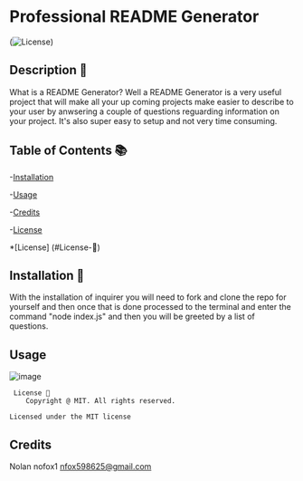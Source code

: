 # Professional README Generator
  (![License](https://img.shields.io/badge/license-MIT-blue.svg))

  ## Description 🧾

  What is a README Generator? Well a README Generator is a very useful project that will make all your up coming projects make easier to describe to your user by anwsering a couple of questions reguarding information on your project. It's also super easy to setup and not very time consuming.

  ## Table of Contents 📚

  -[Installation](#installation)

  -[Usage](#usage)

  -[Credits](#credits)

  -[License](#license)

  *[License] (#License-📛)
  

  ## Installation 🔋
  With the installation of inquirer you will need to fork and clone the repo for yourself and then once that is done processed to the terminal and enter the command "node index.js" and then you will be greeted by a list of questions.

 

  ## Usage 

  ![image](https://github.com/nofox1/Professional-README-Generator/assets/136627240/83b19e44-bc07-4a4d-a8c1-2dbc6f3f97fa)

  
  
     License 📛
        Copyright @ MIT. All rights reserved.
    
    Licensed under the MIT license


 
  ## Credits

  Nolan
  nofox1
  nfox598625@gmail.com

